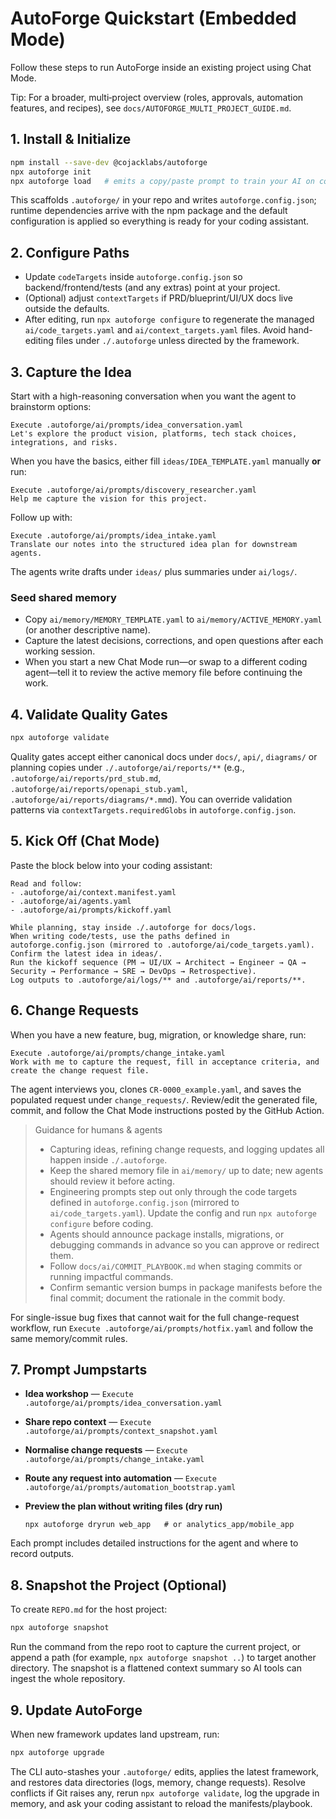 # AutoForge Quickstart (Embedded Mode)

Follow these steps to run AutoForge inside an existing project using Chat Mode.

Tip: For a broader, multi‑project overview (roles, approvals, automation features, and recipes), see `docs/AUTOFORGE_MULTI_PROJECT_GUIDE.md`.

## 1. Install & Initialize

```bash
npm install --save-dev @cojacklabs/autoforge
npx autoforge init
npx autoforge load   # emits a copy/paste prompt to train your AI on context + memory
```

This scaffolds `.autoforge/` in your repo and writes `autoforge.config.json`; runtime dependencies arrive with the npm package and the default configuration is applied so everything is ready for your coding assistant.

## 2. Configure Paths

- Update `codeTargets` inside `autoforge.config.json` so backend/frontend/tests (and any extras) point at your project.
- (Optional) adjust `contextTargets` if PRD/blueprint/UI/UX docs live outside the defaults.
- After editing, run `npx autoforge configure` to regenerate the managed `ai/code_targets.yaml` and `ai/context_targets.yaml` files. Avoid hand-editing files under `./.autoforge` unless directed by the framework.

## 3. Capture the Idea

Start with a high-reasoning conversation when you want the agent to brainstorm options:

```
Execute .autoforge/ai/prompts/idea_conversation.yaml
Let's explore the product vision, platforms, tech stack choices, integrations, and risks.
```

When you have the basics, either fill `ideas/IDEA_TEMPLATE.yaml` manually **or** run:

```
Execute .autoforge/ai/prompts/discovery_researcher.yaml
Help me capture the vision for this project.
```

Follow up with:

```
Execute .autoforge/ai/prompts/idea_intake.yaml
Translate our notes into the structured idea plan for downstream agents.
```

The agents write drafts under `ideas/` plus summaries under `ai/logs/`.

### Seed shared memory

- Copy `ai/memory/MEMORY_TEMPLATE.yaml` to `ai/memory/ACTIVE_MEMORY.yaml` (or another descriptive name).
- Capture the latest decisions, corrections, and open questions after each working session.
- When you start a new Chat Mode run—or swap to a different coding agent—tell it to review the active memory file before continuing the work.

## 4. Validate Quality Gates

```bash
npx autoforge validate
```

Quality gates accept either canonical docs under `docs/`, `api/`, `diagrams/` or planning copies under `./.autoforge/ai/reports/**` (e.g., `.autoforge/ai/reports/prd_stub.md`, `.autoforge/ai/reports/openapi_stub.yaml`, `.autoforge/ai/reports/diagrams/*.mmd`).
You can override validation patterns via `contextTargets.requiredGlobs` in `autoforge.config.json`.

## 5. Kick Off (Chat Mode)

Paste the block below into your coding assistant:

```
Read and follow:
- .autoforge/ai/context.manifest.yaml
- .autoforge/ai/agents.yaml
- .autoforge/ai/prompts/kickoff.yaml

While planning, stay inside ./.autoforge for docs/logs.
When writing code/tests, use the paths defined in autoforge.config.json (mirrored to .autoforge/ai/code_targets.yaml).
Confirm the latest idea in ideas/.
Run the kickoff sequence (PM → UI/UX → Architect → Engineer → QA → Security → Performance → SRE → DevOps → Retrospective).
Log outputs to .autoforge/ai/logs/** and .autoforge/ai/reports/**.
```

## 6. Change Requests

When you have a new feature, bug, migration, or knowledge share, run:

```
Execute .autoforge/ai/prompts/change_intake.yaml
Work with me to capture the request, fill in acceptance criteria, and create the change request file.
```

The agent interviews you, clones `CR-0000_example.yaml`, and saves the populated request under `change_requests/`. Review/edit the generated file, commit, and follow the Chat Mode instructions posted by the GitHub Action.

> Guidance for humans & agents
>
> - Capturing ideas, refining change requests, and logging updates all happen inside `./.autoforge`.
> - Keep the shared memory file in `ai/memory/` up to date; new agents should review it before acting.
> - Engineering prompts step out only through the code targets defined in `autoforge.config.json` (mirrored to `ai/code_targets.yaml`). Update the config and run `npx autoforge configure` before coding.
> - Agents should announce package installs, migrations, or debugging commands in advance so you can approve or redirect them.
> - Follow `docs/ai/COMMIT_PLAYBOOK.md` when staging commits or running impactful commands.
> - Confirm semantic version bumps in package manifests before the final commit; document the rationale in the commit body.

For single-issue bug fixes that cannot wait for the full change-request workflow, run `Execute .autoforge/ai/prompts/hotfix.yaml` and follow the same memory/commit rules.

## 7. Prompt Jumpstarts

- **Idea workshop** — `Execute .autoforge/ai/prompts/idea_conversation.yaml`
- **Share repo context** — `Execute .autoforge/ai/prompts/context_snapshot.yaml`
- **Normalise change requests** — `Execute .autoforge/ai/prompts/change_intake.yaml`
- **Route any request into automation** — `Execute .autoforge/ai/prompts/automation_bootstrap.yaml`

- **Preview the plan without writing files (dry run)**
  ```
  npx autoforge dryrun web_app   # or analytics_app/mobile_app
  ```

Each prompt includes detailed instructions for the agent and where to record outputs.

## 8. Snapshot the Project (Optional)

To create `REPO.md` for the host project:

```bash
npx autoforge snapshot
```

Run the command from the repo root to capture the current project, or append a path (for example, `npx autoforge snapshot ..`) to target another directory. The snapshot is a flattened context summary so AI tools can ingest the whole repository.

## 9. Update AutoForge

When new framework updates land upstream, run:

```bash
npx autoforge upgrade
```

The CLI auto-stashes your `.autoforge/` edits, applies the latest framework, and restores data directories (logs, memory, change requests). Resolve conflicts if Git raises any, rerun `npx autoforge validate`, log the upgrade in memory, and ask your coding assistant to reload the manifests/playbook.
